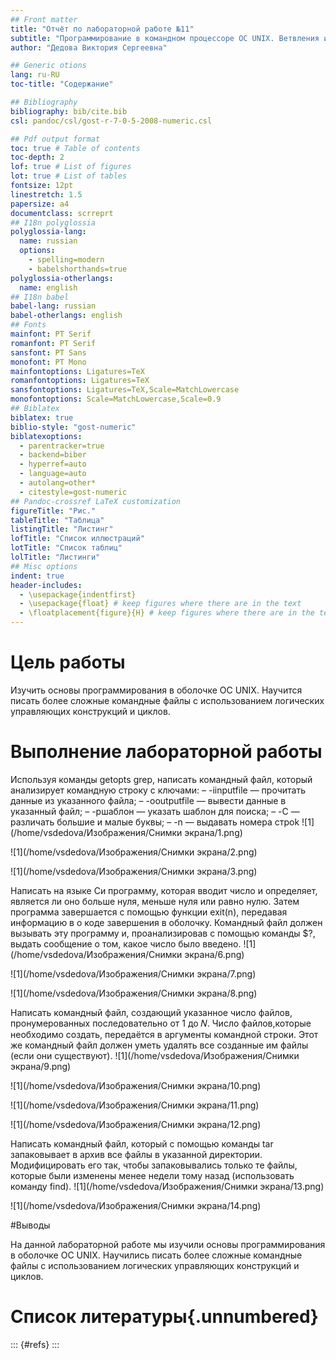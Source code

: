 ```yaml
---
## Front matter
title: "Отчёт по лабораторной работе №11"
subtitle: "Программирование в командном процессоре ОС UNIX. Ветвления и циклы"
author: "Дедова Виктория Сергеевна"

## Generic otions
lang: ru-RU
toc-title: "Содержание"

## Bibliography
bibliography: bib/cite.bib
csl: pandoc/csl/gost-r-7-0-5-2008-numeric.csl

## Pdf output format
toc: true # Table of contents
toc-depth: 2
lof: true # List of figures
lot: true # List of tables
fontsize: 12pt
linestretch: 1.5
papersize: a4
documentclass: scrreprt
## I18n polyglossia
polyglossia-lang:
  name: russian
  options:
	- spelling=modern
	- babelshorthands=true
polyglossia-otherlangs:
  name: english
## I18n babel
babel-lang: russian
babel-otherlangs: english
## Fonts
mainfont: PT Serif
romanfont: PT Serif
sansfont: PT Sans
monofont: PT Mono
mainfontoptions: Ligatures=TeX
romanfontoptions: Ligatures=TeX
sansfontoptions: Ligatures=TeX,Scale=MatchLowercase
monofontoptions: Scale=MatchLowercase,Scale=0.9
## Biblatex
biblatex: true
biblio-style: "gost-numeric"
biblatexoptions:
  - parentracker=true
  - backend=biber
  - hyperref=auto
  - language=auto
  - autolang=other*
  - citestyle=gost-numeric
## Pandoc-crossref LaTeX customization
figureTitle: "Рис."
tableTitle: "Таблица"
listingTitle: "Листинг"
lofTitle: "Список иллюстраций"
lotTitle: "Список таблиц"
lolTitle: "Листинги"
## Misc options
indent: true
header-includes:
  - \usepackage{indentfirst}
  - \usepackage{float} # keep figures where there are in the text
  - \floatplacement{figure}{H} # keep figures where there are in the text
---
```


# Цель работы

Изучить основы программирования в оболочке ОС UNIX. Научится писать более сложные командные файлы с использованием логических управляющих конструкций и циклов.

# Выполнение лабораторной работы

Используя команды getopts grep, написать командный файл, который анализирует командную строку с ключами:
– -iinputfile — прочитать данные из указанного файла;
– -ooutputfile — вывести данные в указанный файл;
– -pшаблон — указать шаблон для поиска;
– -C — различать большие и малые буквы;
– -n — выдавать номера строk
![1](/home/vsdedova/Изображения/Снимки экрана/1.png)

![1](/home/vsdedova/Изображения/Снимки экрана/2.png)

![1](/home/vsdedova/Изображения/Снимки экрана/3.png)

Написать на языке Си программу, которая вводит число и определяет, является ли оно больше нуля, меньше нуля или равно нулю. Затем программа завершается с помощью функции exit(n), передавая информацию в о коде завершения в оболочку. Командный файл должен вызывать эту программу и, проанализировав с помощью команды $?, выдать сообщение о том, какое число было введено.
![1](/home/vsdedova/Изображения/Снимки экрана/6.png)

![1](/home/vsdedova/Изображения/Снимки экрана/7.png)

![1](/home/vsdedova/Изображения/Снимки экрана/8.png)

Написать командный файл, создающий указанное число файлов, пронумерованных последовательно от 1 до 𝑁. Число файлов,которые необходимо создать, передаётся в аргументы командной строки. Этот же командный файл должен уметь удалять все созданные им файлы (если они существуют).
![1](/home/vsdedova/Изображения/Снимки экрана/9.png)

![1](/home/vsdedova/Изображения/Снимки экрана/10.png)

![1](/home/vsdedova/Изображения/Снимки экрана/11.png)

![1](/home/vsdedova/Изображения/Снимки экрана/12.png)

Написать командный файл, который с помощью команды tar запаковывает в архив все файлы в указанной директории. Модифицировать его так, чтобы запаковывались только те файлы, которые были изменены менее недели тому назад (использовать команду find).
![1](/home/vsdedova/Изображения/Снимки экрана/13.png)

![1](/home/vsdedova/Изображения/Снимки экрана/14.png)

#Выводы

На данной лабораторной работе мы изучили основы программирования в оболочке ОС UNIX. Научились писать более сложные командные файлы с использованием логических управляющих конструкций и циклов.

# Список литературы{.unnumbered}

::: {#refs}
:::
